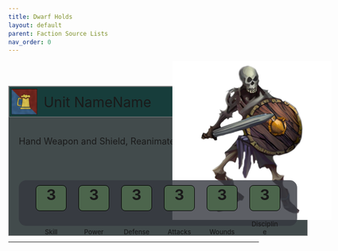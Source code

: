 ```yaml
---
title: Dwarf Holds
layout: default
parent: Faction Source Lists
nav_order: 0
---
```


<style>
  .statbox {
    border: 1px solid black;
    display:inline-block; 
    width:60px; 
    height:50px; 
    background-color: rgba(76,101,76, 1); 
    text-align: center;
     margin-top:10px; 
     margin-left:10px; 
     margin-right:10px; 
     font-size:30px; 
     font-weight:700;
     border-radius: 8px;
  }
</style>

<style>
  .stat-text {
    display:inline-block; 
    width:60px; 
    text-align: center;
     margin-left:10px; 
     margin-right:10px; 
     margin-top:3px; 
     font-size:13px; 
     font-weight:500;
     padding:1px
  }
</style>



<div style= "position:relative; width:650px; height: 350px;">

  <div style= "position:absolute; top:50px; width:600px; height:300px; background-color: rgba(66,75,76, 1);border:1px solid; border-color:grey">


  <div style= "width:600px; height:60px; background:#173d3b; border:1px solid; border-color:grey">
     <img src="../../assets/images/icon.png" style=" height:52px; margin-top: 4px; margin-left: 4px" >
     <div style="position:absolute; top: 15px; left:70px; font-size:28px">Unit NameName</div>
  </div>


 

 <div style="position:absolute; top: 100px; left:20px; font-size:18px">Hand Weapon and Shield, Reanimated</div>

<div  style="position:absolute; bottom:19px; height:92px; left:20px; width:560px; background:grey;background-color: rgba(53,56,63, 0.8); text-align: center; z-index: 1;border-radius: 15px;">
  <span class = "statbox" >3</span>
  <span class = "statbox" >3</span>
  <span class = "statbox" >3</span>
  <span class = "statbox" >3</span>
  <span class = "statbox" >3</span>
  <span class = "statbox" >3</span>

   <span class = "stat-text" >Skill</span>
  <span class = "stat-text" >Power</span>
  <span class = "stat-text" >Defense</span>
  <span class = "stat-text" >Attacks</span>
  <span class = "stat-text" >Wounds</span>
  <span class = "stat-text" >Discipline</span>
</div>

</div>

<img src="../../assets/images/skeleton.png" style="position:absolute; bottom:30px; right:0px; height:320px">
</div>

----